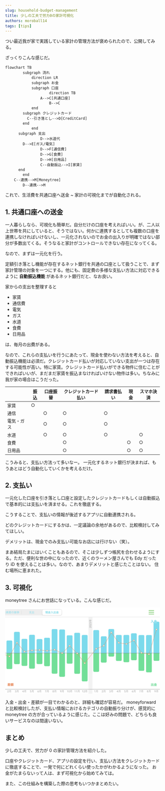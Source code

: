 ```yaml
---
slug: household-budget-management
title: 少しの工夫で労力0の家計可視化
authors: moroball14
tags: [tips]
---
```


つい最近我が家で実践している家計の管理方法が褒められたので、公開してみる。

<!--truncate-->

ざっくりこんな感じだ。

```mermaid
flowchart TB
		subgraph 流れ
			direction LR
			subgraph お金
		    subgraph 口座
					direction TB
			    A-->C[共通口座]
					B-->C
		    end
        subgraph クレジットカード
          C--引き落とし-->D[CreditCard]
        end
			end
      subgraph 支出
				D-->水道代
        D-->E[ガス/電気]
				D-->F[通信費]
				D-->G[食費]
				D-->H[日用品]
				C--自動振込-->I[家賃]
      end
		end
    C--連携-->M[Moneytree]
		D--連携-->M
```

これで、生活費を共通口座へ送金 ~ 家計の可視化までが自動化される。

## 1. 共通口座への送金

一人暮らしなら、可視化も簡単だ。自分だけの口座を考えればいい。が、二人以上世帯を共にしていると、そうではない。何かに連携するとしても複数の口座を連携しなければいけないし、一元化されないのでお金の出入りが明確ではない部分が多数出てくる。そうなると家計がコントロールできない存在になってくる。

なので、まずは一元化を行う。

定額引き落とし機能が存在するネット銀行を共通の口座として扱うことで、まず家計管理の対象を一つにする。他にも、固定費の多様な支払い方法に対応できるように **自動振込機能** があるネット銀行だと、なお良い。

家からの支出を整理すると

- 家賃
- 通信費
- 電気
- ガス
- 水道
- 食費
- 日用品

は、毎月の出費がある。

なので、これらの支払いを行うにあたって、現金を使わない方法を考えると、自動振込機能は必須だ。クレジットカード払いが対応していない支出が一つは存在する可能性が高い。特に家賃。クレジットカード払いができる物件に住むことができればいいが、まだまだ家賃を振込まなければいけない物件は多い。ちなみに我が家の場合はこうだった。

|            | 振込 | 口座振替 | クレジットカード払い | 請求書払い | 現金 | スマホ決済 |
| ---------- | ---- | -------- | -------------------- | ---------- | ---- | ---------- |
| 家賃       | ○    |          |                      |            |      |            |
| 通信       |      | ○        | ○                    | ○          |      |            |
| 電気・ガス |      | ○        | ○                    | ○          |      |            |
| 水道       |      | ○        | ○                    | ○          |      | ○          |
| 食費       |      |          | ○                    |            | ○    | ○          |
| 日用品     |      |          | ○                    |            | ○    | ○          |

こうみると、支払い方法って多いなー。
一元化するネット銀行が決まれば、もうあとはどう自動化していくかを考えるだけ。

## 2. 支払い

一元化した口座を引き落とし口座と設定したクレジットカードもしくは自動振込で基本的には支払いを済ませる。これを徹底する。

こうすることで、支払いの情報が後述するアプリに自動連携される。

どのクレジットカードにするかは、一定議論の余地があるので、比較検討してみてほしい。

デメリットは、現金でのみ支払い可能なお店には行けない（笑）。

まあ結局たまにはいくこともあるので、そこは少しずつ帳尻を合わせるようにする。ただ、便利な世の中になったので、近くのラーメン屋さんでも Edy だったり iD を使えることは多い。なので、あまりデメリットと感じたことはない。
住む場所に恵まれた。

## 3. 可視化

moneytree さんにお世話になっている。こんな感じだ。

![moneytree](./moneytree-sample.jpg)

入金・出金・差額が一目でわかるのと、詳細も確認が容易だ。
moneyforward と比較検討したが、支払い情報におけるカテゴリの自動振り分けが、感覚的に moneytree の方が合っているように感じた。ここは好みの問題で、どちらも良いサービスなのは間違いない。

## まとめ

少しの工夫で、労力が 0 の家計管理方法を紹介した。

口座やクレジットカード、アプリの設定を行い、支払い方法をクレジットカードに徹底することで、一発で何にどれくらい使ったかがわかるようになった。
お金がたまらないって人は、まず可視化から始めてみては。

また、この仕組みを構築した際の思考もいつかまとめたい。
